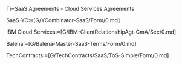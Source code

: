 Ti=SaaS Agreements - Cloud Services Agreements

SaaS-YC:=[G/YCombinator-SaaS/Form/0.md]

IBM Cloud Services:=[G/IBM-ClientRelationshipAgt-CmA/Sec/0.md]

Balena:=[G/Balena-Master-SaaS-Terms/Form/0.md]

TechContracts:=[G/TechContracts/SaaS/ToS-Simple/Form/0.md]

